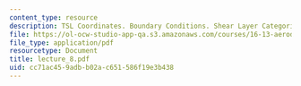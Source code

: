 ```yaml
---
content_type: resource
description: TSL Coordinates. Boundary Conditions. Shear Layer Categories
file: https://ol-ocw-studio-app-qa.s3.amazonaws.com/courses/16-13-aerodynamics-of-viscous-fluids-fall-2003/cc71ac459adbb02ac651586f19e3b438_lecture_8.pdf
file_type: application/pdf
resourcetype: Document
title: lecture_8.pdf
uid: cc71ac45-9adb-b02a-c651-586f19e3b438
---
```

